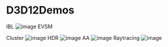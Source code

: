 # D3D12Demos
IBL
![image](https://user-images.githubusercontent.com/6214590/206663326-a20f1252-a1d2-48c8-b033-4b26069a660b.png)
EVSM

Cluster
![image](https://user-images.githubusercontent.com/6214590/206663951-0115af1c-3085-4ad5-99d7-bc4f1879a486.png)
HDR
![image](https://user-images.githubusercontent.com/6214590/206664185-168f5b8b-9278-466d-96c6-28f779ed4a1d.png)
AA
![image](https://user-images.githubusercontent.com/6214590/206664854-1bbcec3c-4cd2-4b6a-9b47-ed8531037967.png)
Raytracing
![image](https://github.com/Zswop/D3D12Demos/assets/6214590/ddcddf8e-f925-4f8d-9400-3273518cfd68)

